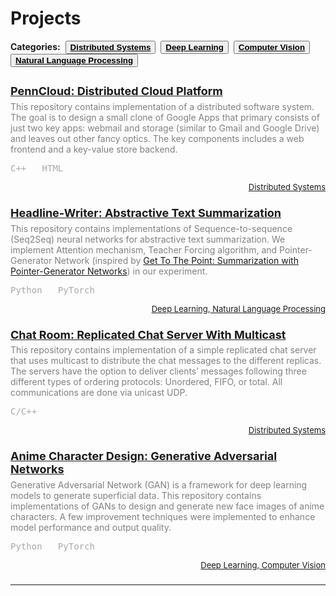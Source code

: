 # Projects


<link rel="stylesheet" href="/projects.css">
<link rel="stylesheet" href="https://cdnjs.cloudflare.com/ajax/libs/font-awesome/4.7.0/css/font-awesome.min.css">

<!-- {{< image width=100% src="/img/projects/penn-cloud/featured-image-alt1.JPG" >}} -->

<!-- Page Container -->
<div class="w3-content w3-margin-top" style="max-width:1400px;">

<!-- The Grid -->
<div class="w3-row-padding">

<p style="color:inherit;font-size:14px;margin-top: 1.0em;margin-bottom: 2.0em"><i class="fa fa-tags fa-fw"></i> <b>Categories:</b>&nbsp;&nbsp;<button class="button button1"><b><a href="/tags/distributed-systems" style="color:inherit;">Distributed Systems</a></b></button>&nbsp;&nbsp;<button class="button button1"><b><a href="/tags/deep-learning" style="color:inherit;">Deep Learning</a></b></button>&nbsp;&nbsp;<button class="button button1"><b><a href="/tags/computer-vision" style="color:inherit;">Computer Vision</a></b></button>&nbsp;&nbsp;<button class="button button1"><b><a href="/tags/natural-language-processing" style="color:inherit;">Natural Language Processing</a></b></button>

<div class="w3-half">
<div class="w3-container w3-card w3-margin-bottom w3-border w3-round w3-hover-border-cyan">
<!-- <div class="w3-panel w3-border w3-round w3-hover-border-cyan"> -->
<div class="w3-container">
<p style="text-align:left;font-size:36px;margin-top: 0.55em;margin-bottom: 0.5em"><a href="/penn-cloud/"><i class="fa fa-folder-o fa-fw"></i></a>
	<span style="float:right;color:darkgray;font-size:20px">
    	<!-- <a href="/penn-cloud/"><i class="fa fa-external-link fa-fw"></i></a> -->
    	<i class="fa fa-github fa-fw"></i>
    	<i class="fa fa-file-pdf-o fa-fw"></i>
    	<a href="/penn-cloud/"><i class="fa fa-external-link-square fa-fw"></i></a>
	</span></p>
<!-- <p style="color:darkgray;font-size:14px;margin-top: 2.0em;margin-bottom: -0.5em">December 2021</p> -->
<h3><a href="/penn-cloud/" style="color: inherit;font-size:18px">PennCloud: Distributed Cloud Platform</a></h3>
<!-- <p style="color:darkgray;font-size:15px;margin-top: -0.5em"><i class="fa fa-user-circle fa-fw"></i><a href="/"> Roy Wu</a>, Thomas Donnelly, Katrina Ashton, Jacob Glenn</p> -->
<p style="color:gray;font-size:14px;margin-top: -0.75em">This repository contains implementation of a distributed software system. The goal is to design a small clone of Google Apps that primary consists of just two key apps: webmail and storage (similar to Gmail and Google Drive) and leaves out other fancy optics. The key components includes a web frontend and a key-value store backend.</p>
<!-- <p style="text-align:right;font-family:inherit;color:inherit;font-size:13px;margin-top: 0.75em;margin-bottom: -0.25em"><i class="fa fa-tags fa-fw"></i><a href="/tags/distributed-systems/" style="color:inherit;"> Distributed Systems</a>
	<span style="float:left;font-family:monospace;color:darkgray;font-size:14px">
        C++&nbsp;&nbsp;&nbsp;HTML
    </span></p><br> -->
<p style="font-family:monospace;color:darkgray;font-size:14px">C++&nbsp;&nbsp;&nbsp;HTML</p>
<p style="text-align:right;font-family:inherit;color:inherit;font-size:13px;margin-top: 0.5em;margin-bottom: 1.75em"><i class="fa fa-tags fa-fw"></i><a href="/tags/distributed-systems/" style="color:inherit;"> Distributed Systems</a></p>
<!-- <p style="text-align: right;color:inherit;font-size:13px;margin-top: -1.0em;margin-bottom: 0.25em"><i class="fa fa-tags fa-fw"></i><a href="/tags/distributed-systems/" style="color:inherit;"> Distributed Systems</a></p> -->
<!-- <a href="/penn-cloud/" style="color:inherit;"><button class="button button2"><b>blog</b></button></a> 
<button class="button button4"><b><span style="color:lightgray;">paper</span></b></button>
<button class="button button4"><b><span style="color:lightgray;">code</span></b></button> -->
<!-- <br><br> -->
<!-- <hr> -->
</div>
</div>

<div class="w3-container w3-card w3-margin-bottom w3-border w3-round w3-hover-border-cyan">
<!-- <div class="w3-panel w3-border w3-round w3-hover-border-cyan"> -->
<div class="w3-container">
<p style="text-align:left;font-size:36px;margin-top: 0.55em;margin-bottom: 0.5em"><a href="/headline-writer/"><i class="fa fa-folder-o fa-fw"></i></a>
	<span style="float:right;color:darkgray;font-size:20px">
    	<!-- <a href="/headline-writer/"><i class="fa fa-external-link fa-fw"></i></a> -->
    	<a href="https://github.com/roynwu/Headline-Writer"><i class="fa fa-github fa-fw"></i></a>
    	<a href="/headline-writer/report.pdf"><i class="fa fa-file-pdf-o fa-fw"></i></a>
    	<a href="/headline-writer/"><i class="fa fa-external-link-square fa-fw"></i></a>
	</span></p>
<!-- <p style="color:darkgray;font-size:14px;margin-top: 2.0em;margin-bottom: -0.5em">May 2020</p> -->
<h3><a href="/headline-writer/" style="color: inherit;font-size:18px">Headline-Writer: Abstractive Text Summarization</a></h3>
<!-- <p style="color:darkgray;font-size:15px;margin-top: -0.5em"><i class="fa fa-user-circle fa-fw"></i><a href="/"> Roy Wu</a>, Henglin Wu, Ruilin Zhao, Chenyuan Li</p> -->
<p style="color:gray;font-size:14px;margin-top: -0.75em">This repository contains implementations of Sequence-to-sequence (Seq2Seq) neural networks for abstractive text summarization. We implement Attention mechanism, Teacher Forcing algorithm, and Pointer-Generator Network (inspired by <a href="https://arxiv.org/abs/1704.04368">Get To The Point: Summarization with Pointer-Generator Networks</a>) in our experiment.</p>
<!-- <p style="text-align:right;font-family:inherit;color:inherit;font-size:13px;margin-top: 0.75em;margin-bottom: -0.25em"><i class="fa fa-tags fa-fw"></i><a href="/tags/deep-learning/" style="color:inherit;"> Deep Learning</a>,<a href="/tags/natural-language-processing/" style="color:inherit;"> Natural Language Processing</a>
	<span style="float:left;font-family:monospace;color:darkgray;font-size:14px">
        Python&nbsp;&nbsp;&nbsp;PyTorch
    </span></p><br> -->
<p style="font-family:monospace;color:darkgray;font-size:14px">Python&nbsp;&nbsp;&nbsp;PyTorch</p>
<p style="text-align:right;font-family:inherit;color:inherit;font-size:13px;margin-top: 0.5em;margin-bottom: 1.75em"><i class="fa fa-tags fa-fw"></i><a href="/tags/deep-learning/" style="color:inherit;"> Deep Learning</a>,<a href="/tags/natural-language-processing/" style="color:inherit;"> Natural Language Processing</a></p>
<!-- <p style="text-align: right;color:inherit;font-size:13px;margin-top: -1.0em;margin-bottom: 0.25em"><i class="fa fa-tags fa-fw"></i><a href="/tags/deep-learning/" style="color:inherit;"> Deep Learning</a>,<a href="/tags/natural-language-processing/" style="color:inherit;"> Natural Language Processing</a></p> -->
<!-- <a href="/headline-writer/" style="color:inherit;"><button class="button button2"><b>blog</b></button></a> 
<a href="/headline-writer/report.pdf" style="color:inherit;" target="_blank"><button class="button button2"><b>paper</b></button></a> 
<a href="https://github.com/roynwu/Headline-Writer" style="color:inherit;" target="_blank"><button class="button button2"><b>code</b></button></a> 
<br><br> -->
<!-- <hr> -->
</div>
</div>
</div>

<div class="w3-half">

<div class="w3-container w3-card w3-margin-bottom w3-border w3-round w3-hover-border-cyan">
<!-- <div class="w3-panel w3-border w3-round w3-hover-border-cyan"> -->
<div class="w3-container">
<p style="text-align:left;font-size:36px;margin-top: 0.55em;margin-bottom: 0.5em"><a href="/chat-server"><i class="fa fa-folder-o fa-fw"></i></a>
	<span style="float:right;color:darkgray;font-size:20px">
    	<!-- <a href="/artificial-anime-character-design/"><i class="fa fa-external-link fa-fw"></i></a> -->
<!--     	<a href=""><i class="fa fa-github fa-fw"></i></a>
    	<a href=""><i class="fa fa-file-pdf-o fa-fw"></i></a>
    	<a href=""><i class="fa fa-external-link-square fa-fw"></i></a> -->
    	<i class="fa fa-github fa-fw"></i>
    	<i class="fa fa-file-pdf-o fa-fw"></i>
    	<a href="/chat-server/"><i class="fa fa-external-link-square fa-fw"></i></a>
	</span></p>
<!-- <p style="color:darkgray;font-size:14px;margin-top: 2.0em;margin-bottom: -0.5em">May 2020</p> -->
<h3><a href="/chat-server/" style="color: inherit;font-size:18px">Chat Room: Replicated Chat Server With Multicast</a></h3>
<!-- <p style="color:darkgray;font-size:15px;margin-top: -0.5em"><i class="fa fa-user-circle fa-fw"></i><a href="/"> Roy Wu</a>, Henglin Wu, Ruilin Zhao, Chenyuan Li</p> -->
<p style="color:gray;font-size:14px;margin-top: -0.75em">This repository contains implementation of a simple replicated chat server that uses multicast to distribute the chat messages to the different replicas. The servers have the option to deliver
clients’ messages following three different types of ordering protocols: Unordered, FIFO, or total. All communications are done via unicast UDP.</p>
<!-- <p style="text-align:right;font-family:inherit;color:inherit;font-size:13px;margin-top: 0.75em;margin-bottom: -0.25em"><i class="fa fa-tags fa-fw"></i><a href="/tags/deep-learning/" style="color:inherit;"> Deep Learning</a>,<a href="/tags/computer-vision/" style="color: inherit;"> Computer Vision</a>
	<span style="float:left;font-family:monospace;color:darkgray;font-size:14px">
        Python&nbsp;&nbsp;&nbsp;PyTorch
    </span></p><br> -->
<p style="font-family:monospace;color:darkgray;font-size:14px">C/C++</p>
<p style="text-align:right;font-family:inherit;color:inherit;font-size:13px;margin-top: 0.5em;margin-bottom: 1.75em"><i class="fa fa-tags fa-fw"></i><a href="/tags/distributed-systems/" style="color:inherit;"> Distributed Systems</a></p>  
<!-- <p style="text-align: right;color:inherit;font-size:13px;margin-top: -1.0em;margin-bottom: 0.25em"><i class="fa fa-tags fa-fw"></i><a href="/tags/deep-learning/" style="color:inherit;"> Deep Learning</a>,<a href="/tags/natural-language-processing/" style="color:inherit;"> Natural Language Processing</a></p> -->
<!-- <a href="/artificial-anime-character-design/" style="color:inherit;"><button class="button button2"><b>blog</b></button></a> 
<a href="/artificial-anime-character-design/report.pdf" style="color:inherit;" target="_blank"><button class="button button2"><b>paper</b></button></a> 
<a href="https://github.com/roynwu/Artificial-Anime-Character-Design" style="color:inherit;" target="_blank"><button class="button button2"><b>code</b></button></a> 
<br><br> -->
<!-- <hr> -->
</div>
</div>

<div class="w3-container w3-card w3-margin-bottom w3-border w3-round w3-hover-border-cyan">
<!-- <div class="w3-panel w3-border w3-round w3-hover-border-cyan"> -->
<div class="w3-container">
<p style="text-align:left;font-size:36px;margin-top: 0.55em;margin-bottom: 0.5em"><a href="/artificial-anime-character-design/"><i class="fa fa-folder-o fa-fw"></i></a>
	<span style="float:right;color:darkgray;font-size:20px">
    	<!-- <a href="/artificial-anime-character-design/"><i class="fa fa-external-link fa-fw"></i></a> -->
    	<a href="https://github.com/roynwu/Artificial-Anime-Character-Design"><i class="fa fa-github fa-fw"></i></a>
    	<a href="/artificial-anime-character-design/report.pdf"><i class="fa fa-file-pdf-o fa-fw"></i></a>
    	<a href="/artificial-anime-character-design/"><i class="fa fa-external-link-square fa-fw"></i></a>
	</span></p>
<!-- <p style="color:darkgray;font-size:14px;margin-top: 2.0em;margin-bottom: -0.5em">May 2020</p> -->
<h3><a href="/artificial-anime-character-design/" style="color: inherit;font-size:18px">Anime Character Design: Generative Adversarial Networks</a></h3>
<!-- <p style="color:darkgray;font-size:15px;margin-top: -0.5em"><i class="fa fa-user-circle fa-fw"></i><a href="/"> Roy Wu</a>, Henglin Wu, Ruilin Zhao, Chenyuan Li</p> -->
<p style="color:gray;font-size:14px;margin-top: -0.75em">Generative Adversarial Network (GAN) is a framework for deep learning models to generate superficial data. This repository contains implementations of GANs to design and generate new face images of anime characters. A few improvement techniques were implemented to enhance model performance and output quality.</p>
<!-- <p style="text-align:right;font-family:inherit;color:inherit;font-size:13px;margin-top: 0.75em;margin-bottom: -0.25em"><i class="fa fa-tags fa-fw"></i><a href="/tags/deep-learning/" style="color:inherit;"> Deep Learning</a>,<a href="/tags/computer-vision/" style="color: inherit;"> Computer Vision</a>
	<span style="float:left;font-family:monospace;color:darkgray;font-size:14px">
        Python&nbsp;&nbsp;&nbsp;PyTorch
    </span></p><br> -->
<p style="font-family:monospace;color:darkgray;font-size:14px">Python&nbsp;&nbsp;&nbsp;PyTorch</p>
<p style="text-align:right;font-family:inherit;color:inherit;font-size:13px;margin-top: 0.5em;margin-bottom: 1.75em"><i class="fa fa-tags fa-fw"></i><a href="/tags/deep-learning/" style="color:inherit;"> Deep Learning</a>,<a href="/tags/computer-vision/" style="color:inherit;"> Computer Vision</a></p>    
<!-- <p style="text-align: right;color:inherit;font-size:13px;margin-top: -1.0em;margin-bottom: 0.25em"><i class="fa fa-tags fa-fw"></i><a href="/tags/deep-learning/" style="color:inherit;"> Deep Learning</a>,<a href="/tags/natural-language-processing/" style="color:inherit;"> Natural Language Processing</a></p> -->
<!-- <a href="/artificial-anime-character-design/" style="color:inherit;"><button class="button button2"><b>blog</b></button></a> 
<a href="/artificial-anime-character-design/report.pdf" style="color:inherit;" target="_blank"><button class="button button2"><b>paper</b></button></a> 
<a href="https://github.com/roynwu/Artificial-Anime-Character-Design" style="color:inherit;" target="_blank"><button class="button button2"><b>code</b></button></a> 
<br><br> -->
<!-- <hr> -->
</div>
</div>
</div>

<!-- End Grid -->
</div>

<!-- End Page Container -->
</div>

<!-- {{< image width=100% src="/img/projects/penn-cloud/featured-image-alt1.JPG" >}} -->

<footer class="w3-container w3-center w3-margin-top">
  <hr>
  <i class="fa fa-test w3-hover-opacity"></i>
  <p style="font-size:14px;margin-top:1.05em">&nbsp;</p>
</footer>
